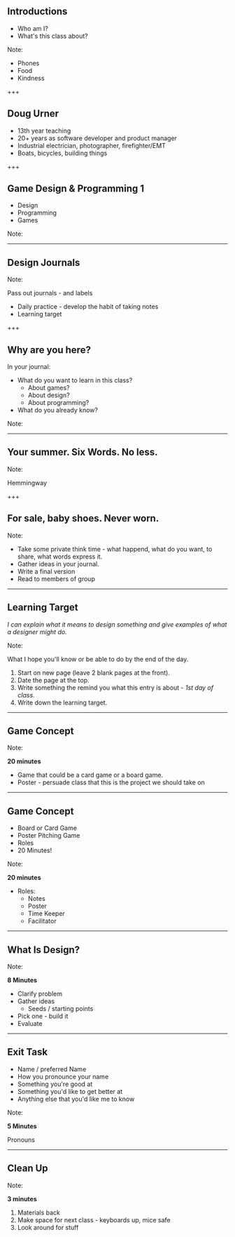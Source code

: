 ## Introductions

* Who am I?
* What's this class about?

Note:

* Phones
* Food
* Kindness

+++

## Doug Urner

* 13th year teaching
* 20+ years as software developer and product manager
* Industrial electrician, photographer, firefighter/EMT
* Boats, bicycles, building things

+++

## Game Design & Programming 1

* Design
* Programming
* Games

Note:

---

## Design Journals

Note:

Pass out journals - and labels

* Daily practice - develop the habit of taking notes
* Learning target

+++

## Why are you here?

In your journal:

* What do you want to learn in this class?
  - About games?
  - About design?
  - About programming?
* What do you already know?

Note:

---

## Your summer. Six Words. No less.

Note:

Hemmingway

+++

## For sale, baby shoes. Never worn.

Note:

* Take some private think time - what happend, what do you want, to share, what words express it.
* Gather ideas in your journal.
* Write a final version
* Read to members of group

---

## Learning Target

_I can explain what it means to design something and give examples of what a designer might do._

Note:

What I hope you'll know or be able to do by the end of the day.

1. Start on new page (leave 2 blank pages at the front).
2. Date the page at the top.
3. Write something the remind you what this entry is about - _1st day of class_.
4. Write down the learning target.

---

## Game Concept

Note:

**20 minutes**

* Game that could be a card game or a board game.
* Poster - persuade class that this is the project we should take on

---

## Game Concept

* Board or Card Game
* Poster Pitching Game
* Roles
* 20 Minutes!

Note:

**20 minutes**

* Roles:
  - Notes
  - Poster
  - Time Keeper
  - Facilitator

---

## What Is Design?

Note:

**8 Minutes**

* Clarify problem
* Gather ideas
  - Seeds / starting points
* Pick one - build it
* Evaluate

---

## Exit Task

* Name / preferred Name
* How you pronounce your name
* Something you're good at
* Something you'd like to get better at
* Anything else that you'd like me to know

Note:

**5 Minutes**

Pronouns

---

## Clean Up

Note:

**3 minutes**

1. Materials back
1. Make space for next class - keyboards up, mice safe
1. Look around for stuff




